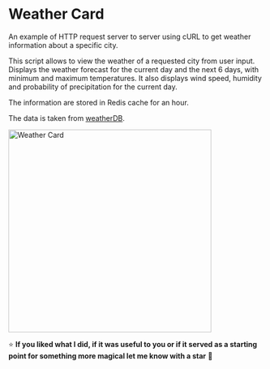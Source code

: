 # Weather Card
An example of HTTP request server to server using cURL to get weather information about a specific city.

This script allows to view the weather of a requested city from user input. Displays the weather forecast for the current day and the next 6 days, with minimum and maximum temperatures. It also displays wind speed, humidity and probability of precipitation for the current day.

The information are stored in Redis cache for an hour.

The data is taken from [weatherDB](https://weatherdbi.herokuapp.com/).

<img src="https://github.com/JaxonRailey/weather-card/blob/main/weather-card.jpg?raw=true" width="400" alt="Weather Card" />

:star: **If you liked what I did, if it was useful to you or if it served as a starting point for something more magical let me know with a star** :green_heart:
